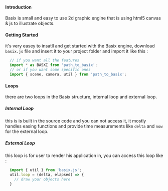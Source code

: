#### Introduction
Basix is small and easy to use 2d graphic engine that is using html5 canvas &amp; js to illustrate objects.

#### Getting Started
it's very easey to insatll and get started with the Basix engine, download `basix.js` file and insert it to your project folder and import it like this :
``` js
  // if you want all the features
  import * as BASXI from 'path_to_basix';
  // or if you want some specific ones
  import { scene, camera, util } from 'path_to_basix';
```

#### Loops
there are two loops in the Basix structure, internal loop and external loop.
##### Internal Loop
this is is built in the source code and you can not access it, it mostly handles easing functions and provide time measurements like `delta` and `now` for the external loop.
##### External Loop
this loop is for user to render his application in, you can access this loop like : 
``` js
  import { util } from 'basix.js';
  util.loop = (delta, elapsed) => {
    // draw your objects here
  }
```
